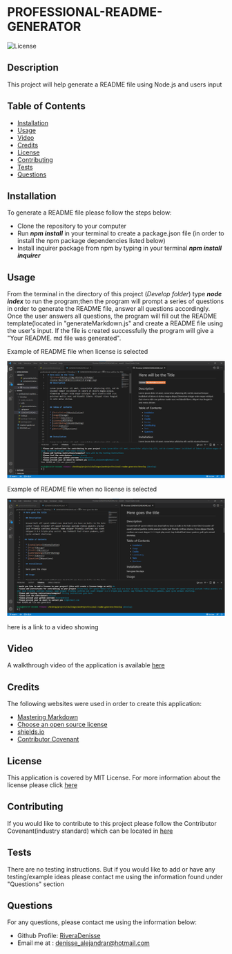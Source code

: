 # PROFESSIONAL-README-GENERATOR
  ![License](https://img.shields.io/badge/License-MIT-orange.svg)
  ## Description

  This project will help generate a README file using Node.js and users input

 
  ## Table of Contents

  * [Installation](#installation)
  * [Usage](#usage)
  * [Video](#video)
  * [Credits](#credits)
  * [License](#license)
  * [Contributing](#contributing)
  * [Tests](#tests)
  * [Questions](#questions)
  
  
  ## Installation

  To generate a README file please follow the steps below: 
  * Clone the repository to your computer 
  * Run _**npm install**_ in your terminal to create a package.json file (in order to install the npm package dependencies listed below) 
  * Install inquirer package from npm by typing in your terminal _**npm install inquirer**_

  ## Usage

  From the terminal in the directory of this project (*Develop folder*) type _**node index**_ to run the program;then the program will prompt a series of questions in order to generate the README file, answer all questions accordingly. Once the user answers all questions, the program will fill out the README template(located in "generateMarkdown.js" and create a README file using the user's input. If the file is created successfully the program will give a "Your README. md file was generated".

  Example of README file when license is selected

  ![screenshot](./assets/GeneratedREADME.png)
 
  Example of README file when no license is selected

  ![screenshot](./assets/GeneratedREADME_noLicense.png)

  here is a link to a video showing

  ## Video

  A walkthrough video of the application is available [here](https://drive.google.com/file/d/1aOuXstdIdXz93aiuDKL5dS26_diY9t0c/view)

  ## Credits

  The following websites were used in order to create this application:
  * [Mastering Markdown](https://guides.github.com/features/mastering-markdown/)
  * [Choose an open source license](https://choosealicense.com/)
  * [shields.io](https://shields.io/)
  * [Contributor Covenant](https://www.contributor-covenant.org/)

  ## License
  This application is covered by MIT License. For more information about the license please click [here](https://choosealicense.com/licenses/mit/)

  ## Contributing
  If you would like to contribute to this project please follow the Contributor Covenant(industry standard) which can be located in [here](https://www.contributor-covenant.org/)

  ## Tests
  There are no testing instructions. But if you would like to add or have any testing/example ideas please contact me using the information found under "Questions" section

  ## Questions

  For any questions, please contact me using the information below:

  * Github Profile: [RiveraDenisse](https://github.com/RiveraDenisse)
  * Email me at : denisse_alejandrar@hotmail.com
